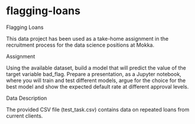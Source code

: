 # flagging-loans
Flagging Loans


This data project has been used as a take-home assignment in the recruitment process for the data science positions at Mokka.

Assignment

Using the available dataset, build a model that will predict the value of the target variable bad_flag. Prepare a presentation, as a Jupyter notebook, where you will train and test different models, argue for the choice for the best model and show the expected default rate at different approval levels.

Data Description

The provided CSV file (test_task.csv) contains data on repeated loans from current clients.

